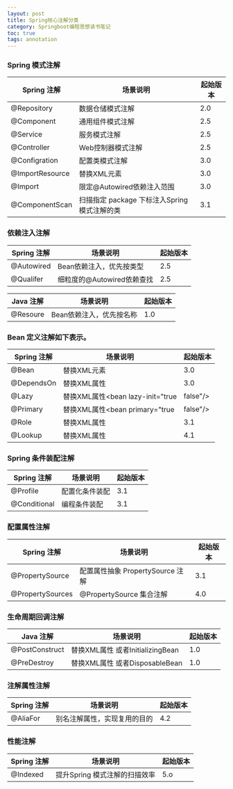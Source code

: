 ```yaml
---
layout: post
title: Spring核心注解分类
category: Springboot编程思想读书笔记
toc: true
tags: annotation
---
```


### Spring 模式注解

 Spring 注解 | 场景说明 | 起始版本 
-----------|-----|-------
@Repository|数据仓储模式注解|2.0
@Component|通用组件模式注解|2.5
@Service |服务模式注解|2.5
@Controller|Web控制器模式注解|2.5
@Configration|配置类模式注解|3.0
@ImportResource|替换XML元素<import>|3.0
@Import|限定@Autowired依赖注入范围|3.0
@ComponentScan|扫描指定 package 下标注入Spring模式注解的类 |3.1

### 依赖注入注解

 Spring 注解 | 场景说明 | 起始版本 
-----------|-----|-------
@Autowired|Bean依赖注入，优先按类型|2.5
@Qualifer|细粒度的@Autowired依赖查找|2.5

 Java 注解 | 场景说明 | 起始版本 
-----------|-----|-------
@Resoure|Bean依赖注入，优先按名称|1.0

### Bean 定义注解如下表示。

 Spring 注解 | 场景说明 | 起始版本 
-----------|-----|-------
@Bean |替换XML元素<bean>|3.0
@DependsOn|替换XML属性<bean depends-on="..."/>|3.0
@Lazy|替换XML属性<bean lazy-init="true|false"/>|3.0
@Primary|替换XML属性<bean primary="true|false"/>|3.0
@Role|替换XML属性<bean role="..."/>|3.1
@Lookup|替换XML属性<bean lookup-method="..."/>|4.1

### Spring 条件装配注解

 Spring 注解 | 场景说明 | 起始版本 
-----------|-----|-------
@Profile | 配置化条件装配|3.1
@Conditional |编程条件装配|3.1

### 配置属性注解

 Spring 注解 | 场景说明 | 起始版本 
-----------|-----|-------
@PropertySource|配置属性抽象 PropertySource 注解|3.1
@PropertySources|@PropertySource 集合注解|4.0

### 生命周期回调注解

 Java 注解 | 场景说明 | 起始版本 
-----------|-----|-------
@PostConstruct|替换XML属性 <bean init-method="..."/>或者InitializingBean|1.0
@PreDestroy| 替换XML属性 <bean destroy-method="..."/>或者DisposableBean|1.0

### 注解属性注解

 Spring 注解 | 场景说明 | 起始版本 
-----------|-----|-------
@AliaFor|别名注解属性，实现复用的目的 | 4.2

### 性能注解

Spring 注解 | 场景说明 | 起始版本 
-----------|-----|-------
@Indexed | 提升Spring 模式注解的扫描效率|5.o
